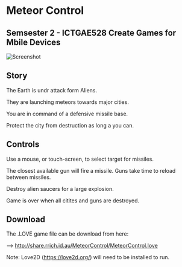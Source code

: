 # Meteor Control
## Semsester 2 - ICTGAE528 Create Games for Mbile Devices

![Screenshot](http://share.rrich.id.au/MeteorControl/Screenshot1.jpg)

## Story
The Earth is undr attack form Aliens.

They are launching meteors towards major cities.

You are in command of a defensive missile base.

Protect the city from destruction as long a you can.

## Controls
Use a mouse, or touch-screen, to select target for missiles.

The closest available gun will fire a missile. Guns take time to reload between missiles.

Destroy alien saucers for a large explosion.

Game is over when all citites and guns are destroyed.

## Download
The .LOVE game file can be download from here:

  --> http://share.rrich.id.au/MeteorControl/MeteorControl.love

Note: Love2D (https://love2d.org/) will need to be installed to run.
